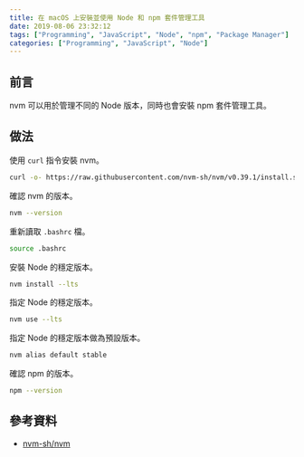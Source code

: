 ```yaml
---
title: 在 macOS 上安裝並使用 Node 和 npm 套件管理工具
date: 2019-08-06 23:32:12
tags: ["Programming", "JavaScript", "Node", "npm", "Package Manager"]
categories: ["Programming", "JavaScript", "Node"]
---
```


## 前言

nvm 可以用於管理不同的 Node 版本，同時也會安裝 npm 套件管理工具。

## 做法

使用 `curl` 指令安裝 nvm。

```bash
curl -o- https://raw.githubusercontent.com/nvm-sh/nvm/v0.39.1/install.sh | bash
```

確認 nvm 的版本。

```bash
nvm --version
```

重新讀取 `.bashrc` 檔。

```bash
source .bashrc
```

安裝 Node 的穩定版本。

```bash
nvm install --lts
```

指定 Node 的穩定版本。

```bash
nvm use --lts
```

指定 Node 的穩定版本做為預設版本。

```bash
nvm alias default stable
```

確認 npm 的版本。

```bash
npm --version
```

## 參考資料

- [nvm-sh/nvm](https://github.com/nvm-sh/nvm)
